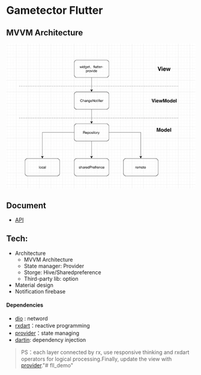 # Gametector Flutter

## MVVM Architecture


![](architecture.png)



## Document
- [API](https://docs.google.com/spreadsheets/d/1J3nXlLC8TlwKb3tvU2IOlcfxRxC-awpQQ1JExk7mtYY/edit#gid=945988508)



## Tech:
- Architecture
    - MVVM Architecture
    - State manager: Provider
    - Storge: Hive/Sharedpreference
    - Third-party lib: option
- Material design
- Notification firebase


#### Dependencies

- [dio](https://github.com/flutterchina/dio) : netword
- [rxdart](https://github.com/ReactiveX/rxdart)：reactive programming
- [provider](https://github.com/rrousselGit/provider)：state managing
- [dartin](https://github.com/ditclear/dartin): dependency injection

> PS：each layer connected by rx, use responsive thinking and rxdart operators for logical processing.Finally, update the view with [provider](https://github.com/rrousselGit/provider)."# fll_demo" 
